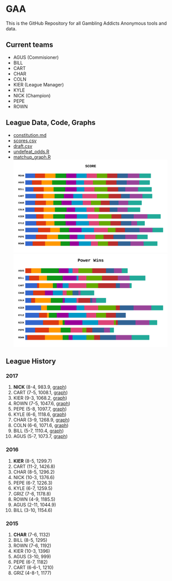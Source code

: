 # GAA
This is the GitHub Repository for all Gambling Addicts Anonymous tools and data.

## Current teams
* AGUS (Commisioner)
* BILL
* CART
* CHAR
* COLN
* KIER (League Manager)
* KYLE
* NICK (Champion)
* PEPE
* ROWN

## League Data, Code, Graphs

* [constitution.md](constitution.md)
* [scores.csv](scores.csv)
* [draft.csv](draft.csv)
* [undefeat_odds.R](undefeat_odds.R)
* [matchup_graph.R](matchup_graph.R)
![2017 Scores](/2017/scores.png)
![2017 Wins](/2017/wins.png)



## League History
### 2017
1. **NICK** (8-4, 983.9, [graph](nick.png))
1. CART (7-5, 1008.1, [graph](cart.png))
1. KIER (9-3, 1068.2, [graph](kier.png))
1. ROWN (7-5, 1047.6, [graph](rown.png))
1. PEPE (5-8, 1097.7, [graph](pepe.png))
1. KYLE (6-6, 1118.6, [graph](kyle.png))
1. CHAR (3-9, 1268.9, [graph](char.png))
1. COLN (6-6, 1071.6, [graph](coln.png))
1. BILL (5-7, 1110.4, [graph](bill.png))
1. AGUS (5-7, 1073.7, [graph](agus.png))

### 2016
1. **KIER** (8-5, 1299.7)
1. CART (11-2, 1426.8)
1. CHAR (8-5, 1296.2)
1. NICK (10-3, 1376.6)
1. PEPE (6-7, 1226.3)
1. KYLE (6-7, 1259.5)
1. GRIZ (7-6, 1178.8)
1. ROWN (4-9, 1185.5)
1. AGUS (2-11, 1044.9)
1. BILL (3-10, 1154.6)

### 2015
1. **CHAR** (7-6, 1132)
1. BILL (8-5, 1295)
1. ROWN (7-6, 1192)
1. KIER (10-3, 1396)
1. AGUS (3-10, 999)
1. PEPE (6-7, 1182)
1. CART (6-6-1, 1210)
1. GRIZ (4-8-1, 1177)
